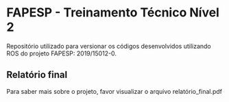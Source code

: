 # FAPESP - Treinamento Técnico Nível 2
Repositório utilizado para versionar os códigos desenvolvidos utilizando ROS do projeto FAPESP: 2019/15012-0.

## Relatório final
Para saber mais sobre o projeto, favor visualizar o arquivo relatório_final.pdf
